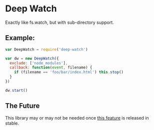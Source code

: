 # Deep Watch

Exactly like fs.watch, but with sub-directory support.

## Example:

```js
var DeepWatch = require('deep-watch')

var dw = new DeepWatch({
  exclude: ['node_modules'],
  callback: function(event, filename) {
    if (filename == 'foo/bar/index.html') this.stop()
  }
})

dw.start()
```
## The Future

This library may or may not be needed once [this feature](https://github.com/joyent/node/commit/33c9f0c) is released in stable.
